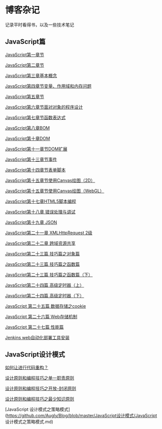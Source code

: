 <!--
 * @Descripttion: 
 * @version: 
 * @Author: zero
 * @Date: 2020-03-20 10:18:54
 * @LastEditors: zero
 * @LastEditTime: 2020-03-20 11:09:39
 -->
# 博客杂记

记录平时看得书，以及一些技术笔记

## JavaScript篇
[JavaScript第一章节](https://github.com/Augly/Blog/blob/master/JavaScript/JavaScript第一章节.md)

[JavaScript第二章节](https://github.com/Augly/Blog/blob/master/JavaScript/JavaScript第二章节.md)

[JavaScript第三章基本概念](https://github.com/Augly/Blog/blob/master/JavaScript/JavaScript第三章基本概念.md)

[JavaScript第四章节变量、作用域和内存问题](https://github.com/Augly/Blog/blob/master/JavaScript/JavaScript第四章节变量、作用域和内存问题.md)

[JavaScript第五章节](https://github.com/Augly/Blog/blob/master/JavaScript/JavaScript第五章节.md)

[JavaScript第六章节面对对象的程序设计](https://github.com/Augly/Blog/blob/master/JavaScript/JavaScript第六章节面对对象的程序设计.md)

[JavaScript第七章节函数表达式](https://github.com/Augly/Blog/blob/master/JavaScript/JavaScript第七章节函数表达式.md)

[JavaScript第八章BOM](https://github.com/Augly/Blog/blob/master/JavaScript/JavaScript第八章BOM.md)

[JavaScript第十章DOM](https://github.com/Augly/Blog/blob/master/JavaScript/JavaScript第十章DOM.md)

[JavaScript第十一章节DOM扩展](https://github.com/Augly/Blog/blob/master/JavaScript/JavaScript%E7%AC%AC%E5%8D%81%E4%B8%80%E7%AB%A0%E8%8A%82%20DOM%E6%89%A9%E5%B1%95.md)

[JavaScript第十三章节事件](https://github.com/Augly/Blog/blob/master/JavaScript/JavaScript%E7%AC%AC%E5%8D%81%E4%B8%89%E7%AB%A0%E8%8A%82%E4%BA%8B%E4%BB%B6.md)

[JavaScript第十四章节表单脚本](https://github.com/Augly/Blog/blob/master/JavaScript/JavaScript%E7%AC%AC%E5%8D%81%E5%9B%9B%E7%AB%A0%E8%8A%82%20%20%20%20%20%E8%A1%A8%20%E5%8D%95%20%E8%84%9A%20%E6%9C%AC.md)

[JavaScript第十五章节使用Canvas绘图（2D）](https://github.com/Augly/Blog/blob/master/JavaScript/JavaScript%E7%AC%AC%E5%8D%81%E4%BA%94%E7%AB%A0%E8%8A%82%20%20%20%20%20%E4%BD%BF%E7%94%A8Canvas%E7%BB%98%E5%9B%BE%EF%BC%882D%EF%BC%89.md)

[JavaScript第十五章节使用Canvas绘图（WebGL）](https://github.com/Augly/Blog/blob/master/JavaScript/JavaScript%E7%AC%AC%E5%8D%81%E4%BA%94%E7%AB%A0%E8%8A%82%20%20%20%20%20%E4%BD%BF%E7%94%A8Canvas%E7%BB%98%E5%9B%BE%EF%BC%88WebGL%EF%BC%89.md)

[JavaScript第十七章HTML5脚本编程](https://github.com/Augly/Blog/blob/master/JavaScript/JavaScript%E7%AC%AC%E5%8D%81%E4%B8%83%E7%AB%A0%20HTML5%20%E8%84%9A%E6%9C%AC%E7%BC%96%E7%A8%8B.md)

[JavaScript第十八章 错误处理与调试](https://github.com/Augly/Blog/blob/master/JavaScript/JavaScript%E7%AC%AC%E5%8D%81%E5%85%AB%E7%AB%A0%20%20%E9%94%99%E8%AF%AF%E5%A4%84%E7%90%86%E4%B8%8E%E8%B0%83%E8%AF%95.md)

[JavaScript第十九章 JSON](https://github.com/Augly/Blog/blob/master/JavaScript/JavaScript%E7%AC%AC%E5%8D%81%E4%B9%9D%E7%AB%A0%20%20JSON.md)

[JavaScript第二十一章 XMLHttpRequest 2级](https://github.com/Augly/Blog/blob/master/JavaScript/JavaScript%E7%AC%AC%E4%BA%8C%E5%8D%81%E4%B8%80%E7%AB%A0%20%20%20XMLHttpRequest%20%202%E7%BA%A7.md)

[JavaScript第二十二章 跨域资源共享](https://github.com/Augly/Blog/blob/master/JavaScript/JavaScript%E7%AC%AC%E4%BA%8C%E5%8D%81%E4%BA%8C%E7%AB%A0%20%20%20%E8%B7%A8%E5%9F%9F%E8%B5%84%E6%BA%90%E5%85%B1%E4%BA%AB.md)

[JavaScript第二十三篇 技巧篇之对象篇](https://github.com/Augly/Blog/blob/master/JavaScript/JavaScript%E7%AC%AC%E4%BA%8C%E5%8D%81%E4%B8%89%E7%AF%87%20%E6%8A%80%E5%B7%A7%E7%AF%87%E4%B9%8B%E5%AF%B9%E8%B1%A1%E7%AF%87.md)

[JavaScript第二十三篇 技巧篇之函数篇](https://github.com/Augly/Blog/blob/master/JavaScript/JavaScript%E7%AC%AC%E4%BA%8C%E5%8D%81%E4%B8%89%E7%AF%87%20%E6%8A%80%E5%B7%A7%E7%AF%87%E4%B9%8B%E5%87%BD%E6%95%B0%E7%AF%87.md)

[JavaScript第二十三篇 技巧篇之函数篇（下）](https://github.com/Augly/Blog/blob/master/JavaScript/JavaScript%E7%AC%AC%E4%BA%8C%E5%8D%81%E4%B8%89%E7%AF%87%20%E6%8A%80%E5%B7%A7%E7%AF%87%E4%B9%8B%E5%87%BD%E6%95%B0%E7%AF%87%EF%BC%88%E4%B8%8B%EF%BC%89.md)

[JavaScript第二十四篇 高级定时器（上）](https://github.com/Augly/Blog/blob/master/JavaScript/JavaScript%E7%AC%AC%E4%BA%8C%E5%8D%81%E5%9B%9B%E7%AF%87%20%E9%AB%98%E7%BA%A7%E5%AE%9A%E6%97%B6%E5%99%A8%EF%BC%88%E4%B8%8A%EF%BC%89.md)

[JavaScript第二十四篇 高级定时器（下）](https://github.com/Augly/Blog/blob/master/JavaScript/JavaScript%E7%AC%AC%E4%BA%8C%E5%8D%81%E5%9B%9B%E7%AF%87%20%E9%AB%98%E7%BA%A7%E5%AE%9A%E6%97%B6%E5%99%A8%EF%BC%88%E4%B8%8B%EF%BC%89.md)

[JavaScript 第二十五篇 数据存储之cookie](https://github.com/Augly/Blog/blob/master/JavaScript/JavaScript%20%E7%AC%AC%E4%BA%8C%E5%8D%81%E4%BA%94%E7%AF%87%20%E6%95%B0%E6%8D%AE%E5%AD%98%E5%82%A8%E4%B9%8Bcookie.md)

[JavaScript 第二十六篇 Web存储机制](https://github.com/Augly/Blog/blob/master/JavaScript/JavaScript%20%E7%AC%AC%E4%BA%8C%E5%8D%81%E5%85%AD%E7%AF%87%20%20%20Web%E5%AD%98%E5%82%A8%E6%9C%BA%E5%88%B6.md)

[JavaScript 第二十七篇 性能篇](https://github.com/Augly/Blog/blob/master/JavaScript/JavaScript%20%E7%AC%AC%E4%BA%8C%E5%8D%81%E4%B8%83%E7%AF%87%20%20%E6%80%A7%E8%83%BD%E7%AF%87.md)

[Jenkins web自动化部署工具安装](https://github.com/Augly/Blog/blob/master/JavaScript/Jenkins%20web%E8%87%AA%E5%8A%A8%E5%8C%96%E9%83%A8%E7%BD%B2%E5%B7%A5%E5%85%B7%E5%AE%89%E8%A3%85.md)

## JavaScript设计模式
[如何让进行代码重构？](https://github.com/Augly/Blog/blob/master/JavaScript设计模式/如何让进行代码重构？.md)

[设计原则和编程技巧之单一职责原则](https://github.com/Augly/Blog/blob/master/JavaScript设计模式/设计原则和编程技巧之单一职责原则.md)

[设计原则和编程技巧之开放-封闭原则](https://github.com/Augly/Blog/blob/master/JavaScript设计模式/设计原则和编程技巧之开放-封闭原则.md)

[设计原则和编程技巧之最少知识原则](https://github.com/Augly/Blog/blob/master/JavaScript设计模式/设计原则和编程技巧之最少知识原则.md)

[JavaScript 设计模式之策略模式](https://github.com/Augly/Blog/blob/master/JavaScript设计模式/JavaScript 设计模式之策略模式.md)